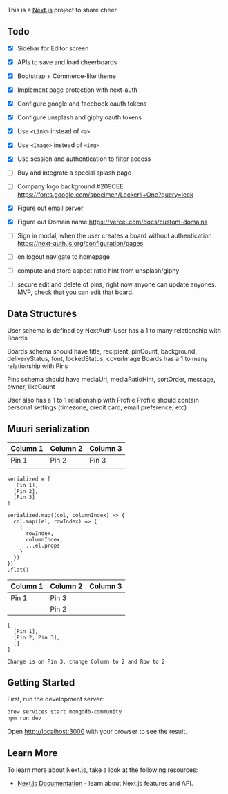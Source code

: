 This is a [Next.js](https://nextjs.org/) project to share cheer.

## Todo

- [x] Sidebar for Editor screen
- [x] APIs to save and load cheerboards
- [x] Bootstrap + Commerce-like theme
- [x] Implement page protection with next-auth
- [x] Configure google and facebook oauth tokens
- [x] Configure unsplash and giphy oauth tokens
- [x] Use `<Link>` instead of `<a>`
- [x] Use `<Image>` instead of `<img>`
- [x] Use session and authentication to filter access
- [ ] Buy and integrate a special splash page
- [ ] Company logo background #209CEE https://fonts.google.com/specimen/Leckerli+One?query=leck
- [x] Figure out email server
- [x] Figure out Domain name https://vercel.com/docs/custom-domains
- [ ] Sign in modal, when the user creates a board without authentication https://next-auth.js.org/configuration/pages
- [ ] on logout navigate to homepage
- [ ] compute and store aspect ratio hint from unsplash/giphy
- [ ] secure edit and delete of pins, right now anyone can update anyones. MVP, check that you can edit that board.


## Data Structures

User schema is defined by NextAuth
User has a 1 to many relationship with Boards

Boards schema should have title, recipient, pinCount, background, deliveryStatus, font, lockedStatus, coverImage
Boards has a 1 to many relationship with Pins

Pins schema should have mediaUrl, mediaRatioHint, sortOrder, message, owner, likeCount

User also has a 1 to 1 relationship with Profile
Profile should contain personal settings (timezone, credit card, email preference, etc)


## Muuri serialization

| Column 1 | Column 2 | Column 3 |
|----------|----------|----------|
| Pin 1    | Pin 2    | Pin 3    |
|          |          |          |
```
serialized = [
  [Pin 1],
  [Pin 2],
  [Pin 3]
]

serialized.map((col, columnIndex) => {
  col.map((el, rowIndex) => {
    {
      rowIndex,
      columnIndex,
      ...el.props
    }
  })
})
.flat()
```


| Column 1 | Column 2 | Column 3 |
|----------|----------|----------|
| Pin 1    | Pin 3    |          |
|          | Pin 2    |          |
```
[
  [Pin 1],
  [Pin 2, Pin 3],
  []
]

Change is on Pin 3, change Column to 2 and Row to 2
```
## Getting Started

First, run the development server:

```bash
brew services start mongodb-community
npm run dev
```

Open [http://localhost:3000](http://localhost:3000) with your browser to see the result.

## Learn More

To learn more about Next.js, take a look at the following resources:

- [Next.js Documentation](https://nextjs.org/docs) - learn about Next.js features and API.

